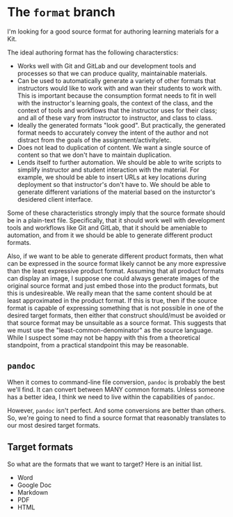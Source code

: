 # The `format` branch

I'm looking for a good source format for authoring learning materials for
a Kit.

The ideal authoring format has the following characterstics:

* Works well with Git and GitLab and our development tools and processes
   so that we can produce quality, maintainable materials.
* Can be used to automatically generate a variety of other formats that
   instructors would
   like to work with and wan their students to work with. This is important
   because the consumption format needs to fit in well with the instructor's
   learning goals, the context of the class, and the context of tools
   and workflows that the instructor uses for their class; and all of these
   vary from instructor to instructor, and class to class.
* Ideally the generated formats "look good". But practically, the generated
   format needs to accurately convey the intent of the author and not distract
   from the goals of the assignment/activity/etc.
* Does not lead to duplication of content. We want a single source of content
   so that we don't have to maintain duplication.
* Lends itself to further automation. We should be able to write scripts
   to simplify instructor and student interaction with the material.
   For example, we should be able to insert URLs at key locations during
   deployment so that instructor's don't have to. We should be able to
   generate different variations of the material based on the insturctor's
   desidered client interface.

Some of these characteristics strongly imply that the source formate should
be in a plain-text file. Specifically, that it should work well with
development tools and workflows like Git and GitLab, that it should be
ameniable to automation, and from it we should be able to generate different
product formats.

Also, if we want to be able to generate different product formats, then
what can be expressed in the source format likely cannot be any more expressive
than the least expressive product format. Assuming that all product formats
can display an image, I suppose one could always generate images of the
original source format and just embed those into the product formats, but
this is undesireable. We really mean that the same content should be at
least approximated in the product format. If this is true, then if the
source format is capable of expressing something that is not possible in
one of the desired target formats, then either that construct should/must
be avoided or that source format may be unsuitable as a source format.
This suggests that we must use the "least-common-denominator" as the source
language. While I suspect some may not be happy with this from a theoretical
standpoint, from a practical standpoint this may be reasonable.

## `pandoc`

When it comes to command-line file conversion, `pandoc` is probably the
best we'll find. It can convert between MANY common formats. Unless someone
has a better idea, I think we need to live within the capabilities of
`pandoc`.

However, `pandoc` isn't perfect. And some conversions are better than others.
So, we're going to need to find a source format that reasonably translates
to our most desired target formats.

## Target formats

So what are the formats that we want to target? Here is an initial list.

* Word
* Google Doc
* Markdown
* PDF
* HTML

